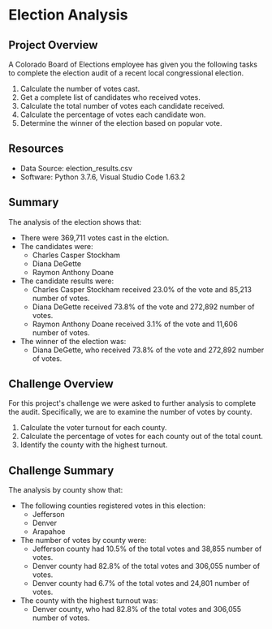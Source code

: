 # Election Analysis

## Project Overview
A Colorado Board of Elections employee has given you the following tasks to complete the election audit of a recent local congressional election.

1. Calculate the number of votes cast.
2. Get a complete list of candidates who received votes.
3. Calculate the total number of votes each candidate received.
4. Calculate the percentage of votes each candidate won.
5. Determine the winner of the election based on popular vote.

## Resources
- Data Source: election_results.csv
- Software: Python 3.7.6, Visual Studio Code 1.63.2

## Summary
The analysis of the election shows that:

- There were 369,711 votes cast in the elction.
- The candidates were:
    - Charles Casper Stockham
    - Diana DeGette
    - Raymon Anthony Doane
- The candidate results were:
    - Charles Casper Stockham received 23.0% of the vote and 85,213 number of votes.
    - Diana DeGette received 73.8% of the vote and 272,892 number of votes.
    - Raymon Anthony Doane received 3.1% of the vote and 11,606 number of votes.
- The winner of the election was:
    - Diana DeGette, who received 73.8% of the vote and 272,892 number of votes.

## Challenge Overview
For this project's challenge we were asked to further analysis to complete the audit. Specifically, we are to examine the number of votes by county.

1. Calculate the voter turnout for each county.
2. Calculate the percentage of votes for each county out of the total count.
3. Identify the county with the highest turnout.

## Challenge Summary
The analysis by county show that:

- The following counties registered votes in this election:
    - Jefferson
    - Denver
    - Arapahoe
- The number of votes by county were:
    - Jefferson county had 10.5% of the total votes and 38,855 number of votes.
    - Denver county had 82.8% of the total votes and 306,055 number of votes.
    - Denver county had 6.7% of the total votes and 24,801 number of votes.
- The county with the highest turnout was:
    - Denver county, who had 82.8% of the total votes and 306,055 number of votes.
